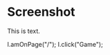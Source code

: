 # Screenshot

This is text.

<screenshot name="main">
  I.amOnPage("/");
  I.click("Game");
</screenshot>
